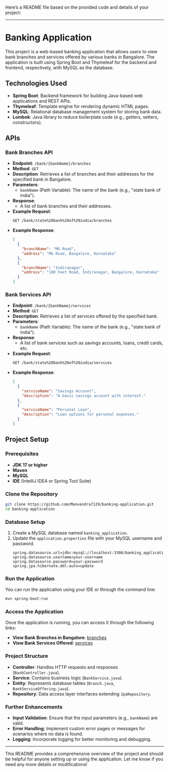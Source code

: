 Here’s a README file based on the provided code and details of your project:

---

# Banking Application

This project is a web-based banking application that allows users to view bank branches and services offered by various banks in Bangalore. The application is built using Spring Boot and Thymeleaf for the backend and frontend, respectively, with MySQL as the database.

## Technologies Used

- **Spring Boot**: Backend framework for building Java-based web applications and REST APIs.
- **Thymeleaf**: Template engine for rendering dynamic HTML pages.
- **MySQL**: Relational database management system for storing bank data.
- **Lombok**: Java library to reduce boilerplate code (e.g., getters, setters, constructors).

## APIs

### Bank Branches API

- **Endpoint**: `/bank/{bankName}/branches`
- **Method**: `GET`
- **Description**: Retrieves a list of branches and their addresses for the specified bank in Bangalore.
- **Parameters**:
  - `bankName` (Path Variable): The name of the bank (e.g., "state bank of india").
- **Response**: 
  - A list of bank branches and their addresses.
- **Example Request**: 
  ```bash
  GET /bank/state%20bank%20of%20india/branches
  ```
- **Example Response**:
  ```json
  [
    {
      "branchName": "MG Road",
      "address": "MG Road, Bangalore, Karnataka"
    },
    {
      "branchName": "Indiranagar",
      "address": "100 Feet Road, Indiranagar, Bangalore, Karnataka"
    }
  ]
  ```

### Bank Services API

- **Endpoint**: `/bank/{bankName}/services`
- **Method**: `GET`
- **Description**: Retrieves a list of services offered by the specified bank.
- **Parameters**:
  - `bankName` (Path Variable): The name of the bank (e.g., "state bank of india").
- **Response**: 
  - A list of bank services such as savings accounts, loans, credit cards, etc.
- **Example Request**: 
  ```bash
  GET /bank/state%20bank%20of%20india/services
  ```
- **Example Response**:
  ```json
  [
    {
      "serviceName": "Savings Account",
      "description": "A basic savings account with interest."
    },
    {
      "serviceName": "Personal Loan",
      "description": "Loan options for personal expenses."
    }
  ]
  ```

## Project Setup

### Prerequisites

- **JDK 17 or higher**
- **Maven**
- **MySQL**
- **IDE** (IntelliJ IDEA or Spring Tool Suite)

### Clone the Repository

```bash
git clone https://github.com/Manvendra7129/banking-application.git
cd banking-application
```

### Database Setup

1. Create a MySQL database named `banking_application`.
2. Update the `application.properties` file with your MySQL username and password.
   ```properties
   spring.datasource.url=jdbc:mysql://localhost:3306/banking_application
   spring.datasource.username=your-username
   spring.datasource.password=your-password
   spring.jpa.hibernate.ddl-auto=update
   ```

### Run the Application

You can run the application using your IDE or through the command line:

```bash
mvn spring-boot:run
```

### Access the Application

Once the application is running, you can access it through the following links:

- **View Bank Branches in Bangalore**: [branches](https://cuvetteassignment-production.up.railway.app/bank/state%20bank%20of%20india/branches)
- **View Bank Services Offered**: [services](https://cuvetteassignment-production.up.railway.app/bank/state%20bank%20of%20india/services)

### Project Structure

- **Controller**: Handles HTTP requests and responses (`BankController.java`).
- **Service**: Contains business logic (`BankService.java`).
- **Entity**: Represents database tables (`Branch.java`, `BankServiceOffering.java`).
- **Repository**: Data access layer interfaces extending `JpaRepository`.

### Further Enhancements

- **Input Validation**: Ensure that the input parameters (e.g., `bankName`) are valid.
- **Error Handling**: Implement custom error pages or messages for scenarios where no data is found.
- **Logging**: Incorporate logging for better monitoring and debugging.

---

This README provides a comprehensive overview of the project and should be helpful for anyone setting up or using the application. Let me know if you need any more details or modifications!
